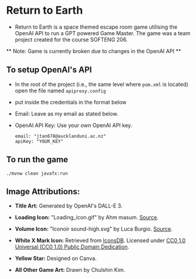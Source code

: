 # Return to Earth
- Return to Earth is a space themed escape room game utilising the OpenAI API to run a GPT powered Game Master. The game was a team project created for the course SOFTENG 206.

** Note: Game is currently broken due to changes in the OpenAI API **

## To setup OpenAI's API
- In the root of the project (i.e., the same level where `pom.xml` is located) open the file named `apiproxy.config`
- put inside the credentials in the format below
- Email: Leave as my email as stated below.
- OpenAI API Key: Use your own OpenAI API key.

  ```
  email: "jtan678@aucklanduni.ac.nz"
  apiKey: "YOUR_KEY"
  ```

## To run the game

`./mvnw clean javafx:run`

## Image Attributions:

- **Title Art:** Generated by OpenAI's DALL-E 3.
  
- **Loading Icon:** "Loading_icon.gif" by Ahm masum. [Source](https://commons.wikimedia.org/wiki/File:Loading_icon.gif).
  
- **Volume Icon:** "Iconoir sound-high.svg" by Luca Burgio. [Source](https://commons.wikimedia.org/wiki/File:Iconoir_sound-high.svg).
  
- **White X Mark Icon:** Retrieved from [IconsDB](https://www.iconsdb.com/white-icons/x-mark-icon.html#google_vignette). Licensed under [CC0 1.0 Universal (CC0 1.0) Public Domain Dedication](https://creativecommons.org/publicdomain/zero/1.0/).
  
- **Yellow Star:** Designed on Canva.
  
- **All Other Game Art:** Drawn by Chulshin Kim.

